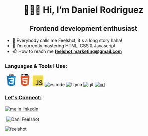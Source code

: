 <h1 align="center">👩🏻‍💻 Hi, I’m Daniel Rodriguez</h1>
<h2 align="center">Frontend development enthusiast</h2>


- 🍃 Everybody calls me Feelshot, it´s a long story haha!
- 📖 I’m currently mastering HTML, CSS & Javascript
- 📫 How to reach me **feelshot.marketing@gmail.com**




<h3>Languages & Tools I Use:</h3>
<p><img src="https://raw.githubusercontent.com/devicons/devicon/master/icons/css3/css3-original-wordmark.svg" alt="css3" width="40" height="40"/>
<img src="https://raw.githubusercontent.com/devicons/devicon/master/icons/html5/html5-original-wordmark.svg" alt="html5" width="40" height="40"/>
<img src="https://raw.githubusercontent.com/devicons/devicon/master/icons/javascript/javascript-original.svg" alt="javascript" width="35" height="35"/>
<img src="https://cdn.jsdelivr.net/gh/devicons/devicon/icons/vscode/vscode-original.svg" alt="vscode" width="35" height="35"/>
<img src="https://cdn.jsdelivr.net/gh/devicons/devicon/icons/figma/figma-original.svg" alt="figma" width="35" height="35"/>
  <img src="https://cdn.jsdelivr.net/gh/devicons/devicon/icons/git/git-original.svg" alt="git" width="35" height="35"/>
  <a href="https://www.adobe.com/products/xd.html" target="_blank"> <img src="https://cdn.worldvectorlogo.com/logos/adobe-xd.svg" alt="xd" width="40" height="40"/>
</p>


<h3>Let's Connect:</h3>
<p><a href="https://www.linkedin.com/" target="_blank"><img align="center" src="https://cdn.jsdelivr.net/gh/devicons/devicon/icons/linkedin/linkedin-original.svg" alt="me in linkedin" height="auto" width="30"/></a></p>

<p>&nbsp;<img align="center" src="https://github-readme-stats.vercel.app/api?username=feelshot&show_icons=true&locale=en" alt="Dani Feelshot" /></p>
<p><img align="left" src="https://github-readme-stats.vercel.app/api/top-langs?username=feelshot&show_icons=true&locale=en&layout=compact" alt="feelshot" /></p>
<!-- ![Github stats](https://github-readme-stats.vercel.app/api?username=feelshot&theme=omni&show_icons=true&locale=en) -->













